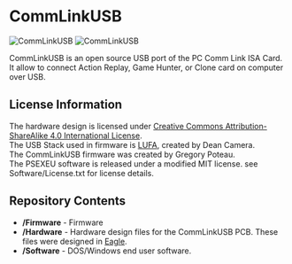CommLinkUSB
===========

![CommLinkUSB](https://raw.githubusercontent.com/gpoteau/CommLinkUSB/master/Hardware/IMG_20150629_0828400.JPG)
![CommLinkUSB](https://raw.githubusercontent.com/gpoteau/CommLinkUSB/master/Hardware/IMG_20150629_0834075.JPG)

CommLinkUSB is an open source USB port of the PC Comm Link ISA Card.
It allow to connect Action Replay, Game Hunter, or Clone card on computer over USB.

License Information
-------------------

The hardware design is licensed under [Creative Commons Attribution-ShareAlike 4.0 International License](http://creativecommons.org/licenses/by-sa/4.0/).  
The USB Stack used in firmware is [LUFA](http://http://www.fourwalledcubicle.com/LUFA.php), created by Dean Camera.  
The CommLinkUSB firmware was created by Gregory Poteau.  
The PSEXEU software is released under a modified MIT license. see Software/License.txt for license details.

Repository Contents
-------------------
* **/Firmware** - Firmware
* **/Hardware** - Hardware design files for the CommLinkUSB PCB. These files were designed in [Eagle](http://http://www.cadsoftusa.com/).
* **/Software** - DOS/Windows end user software.
